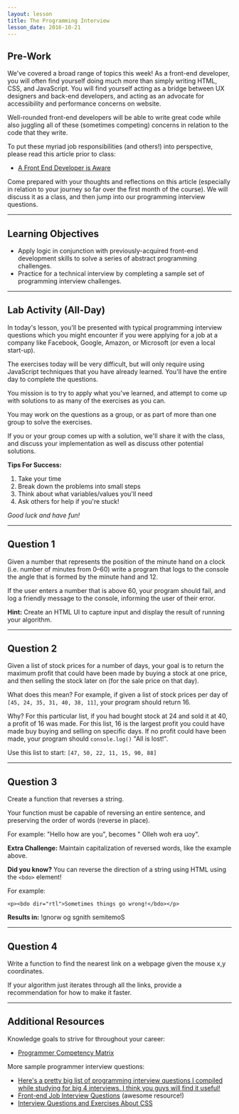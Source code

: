 ```yaml
---
layout: lesson
title: The Programming Interview
lesson_date: 2016-10-21
---
```


## Pre-Work

We've covered a broad range of topics this week! As a front-end developer, you will often find yourself doing much more than simply writing HTML, CSS, and JavaScript. You will find yourself acting as a bridge between UX designers and back-end developers, and acting as an advocate for accessibility and performance concerns on website.

Well-rounded front-end developers will be able to write great code while also juggling all of these (sometimes competing) concerns in relation to the code that they write.

To put these myriad job responsibilities (and others!) into perspective, please read this article prior to class:

- [A Front End Developer is Aware](https://css-tricks.com/front-end-developer-aware/)

Come prepared with your thoughts and reflections on this article (especially in relation to your journey so far over the first month of the course). We will discuss it as a class, and then jump into our programming interview questions.

---

## Learning Objectives

- Apply logic in conjunction with previously-acquired front-end development skills to solve a series of abstract programming challenges.
- Practice for a technical interview by completing a sample set of programming interview challenges.

---

## Lab Activity (All-Day)

In today's lesson, you'll be presented with typical programming interview questions which you might encounter if you were applying for a job at a company like Facebook, Google, Amazon, or Microsoft (or even a local start-up).

The exercises today will be very difficult, but will only require using JavaScript techniques that you have already learned. You'll have the entire day to complete the questions.

You mission is to try to apply what you've learned, and attempt to come up with solutions to as many of the exercises as you can.

You may work on the questions as a group, or as part of more than one group to solve the exercises.

If you or your group comes up with a solution, we'll share it with the class, and discuss your implementation as well as discuss other potential solutions.

**Tips For Success:**

1. Take your time
2. Break down the problems into small steps
3. Think about what variables/values you'll need
4. Ask others for help if you're stuck!

*Good luck and have fun!*

---

## Question 1

Given a number that represents the position of the minute hand on a clock (i.e. number of minutes from 0&ndash;60) write a program that logs to the console the angle that is formed by the minute hand and 12.

If the user enters a number that is above 60, your program should fail, and log a friendly message to the console, informing the user of their error.

**Hint:** Create an HTML UI to capture input and display the result of running your algorithm.

---

## Question 2

Given a list of stock prices for a number of days, your goal is to return the maximum profit that could have been made by buying a stock at one price, and then selling the stock later on (for the sale price on that day).

What does this mean? For example, if given a list of stock prices per day of `[45, 24, 35, 31, 40, 38, 11]`, your program should return 16.

Why? For this particular list, if you had bought stock at 24 and sold it at 40, a profit of 16 was made. For this list, 16 is the largest profit you could have made buy buying and selling on specific days. If no profit could have been made, your program should `console.log()` "All is lost!".

Use this list to start: `[47, 50, 22, 11, 15, 90, 88]`

---

## Question 3

Create a function that reverses a string.

Your function must be capable of reversing an entire sentence, and preserving the order of words (reverse in place).<br/>

For example: "Hello how are you", becomes " Olleh woh era uoy".

**Extra Challenge:** Maintain capitalization of reversed words, like the example above.

**Did you know?** You can reverse the direction of a string using HTML using the `<bdo>` element!<br/>

For example:

`<p><bdo dir="rtl">Sometimes things go wrong!</bdo></p>` <br/>

**Results in:** !gnorw og sgnith semitemoS

---

## Question 4

Write a function to find the nearest link on a webpage given the mouse x,y coordinates.

If your algorithm just iterates through all the links, provide a recommendation for how to make it faster.

---

## Additional Resources

Knowledge goals to strive for throughout your career:

- [Programmer Competency Matrix](http://sijinjoseph.com/programmer-competency-matrix/)

More sample programmer interview questions:

- [Here's a pretty big list of programming interview questions I compiled while studying for big 4 interviews. I think you guys will find it useful!](https://www.reddit.com/r/cscareerquestions/comments/20ahfq/heres_a_pretty_big_list_of_programming_interview/)
- [Front-end Job Interview Questions](https://github.com/h5bp/Front-end-Developer-Interview-Questions) (awesome resource!)
- [Interview Questions and Exercises About CSS](https://css-tricks.com/interview-questions-css/)
